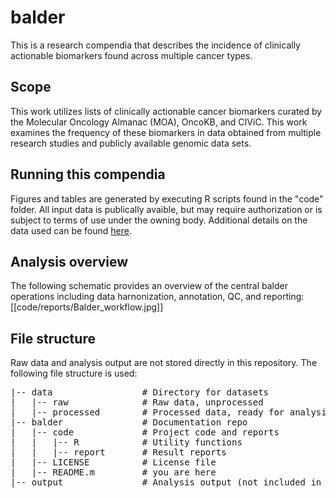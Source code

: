 # balder
This is a research compendia that describes the incidence of clinically actionable biomarkers found across multiple cancer types. 

## Scope 
This work utilizes lists of clinically actionable cancer biomarkers curated by the Molecular Oncology Almanac (MOA), OncoKB, and CIViC. This work examines the frequency of these biomarkers in data obtained from multiple research studies and publicly available genomic data sets.

## Running this compendia 
Figures and tables are generated by executing R scripts found in the "code" folder. All input data is publically avaible, but may require authorization or is subject to terms of use under the owning body. Additional details on the data used can be found 
[here](code/reports/balder_raw_data_sources.pdf).

## Analysis overview 
The following schematic provides an overview of the central balder operations including data harnonization, annotation, QC, and reporting: 
[[code/reports/Balder_workflow.jpg]]

## File structure
Raw data and analysis output are not stored directly in this repository. The following file structure is used: 

<pre>
|-- data                 # Directory for datasets
|   |-- raw              # Raw data, unprocessed
|   |-- processed        # Processed data, ready for analysis
|-- balder               # Documentation repo
|   |-- code             # Project code and reports
|   |   |-- R            # Utility functions
|   |   |-- report       # Result reports
|   |-- LICENSE          # License file
|   |-- README.m         # you are here
|-- output               # Analysis output (not included in git repo)
<pre>

